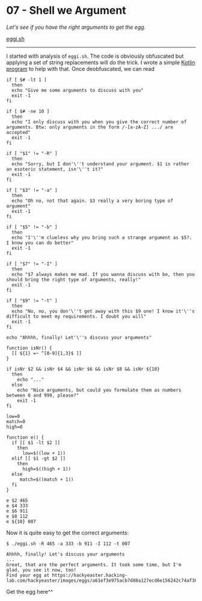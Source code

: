 # 07 - Shell we Argument

*Let's see if you have the right arguments to get the egg.*

[eggi.sh](eggi.sh)

---

I started with analysis of `eggi.sh`. The code is obviously obfuscated but applying a set of string replacements
will do the trick. I wrote a simple [Kotlin program](Challenge07.kt) to help with that. Once deobfuscated, we can read

```$bash
if [ $# -lt 1 ]
  then
  echo "Give me some arguments to discuss with you"
  exit -1
fi

if [ $# -ne 10 ]
  then
  echo "I only discuss with you when you give the correct number of arguments. Btw: only arguments in the form /-[a-zA-Z] .../ are accepted"
  exit -1
fi

if [ "$1" != "-R" ]
  then
  echo "Sorry, but I don'\''t understand your argument. $1 is rather an esoteric statement, isn'\''t it?"
  exit -1
fi

if [ "$3" != "-a" ]
  then
  echo "Oh no, not that again. $3 really a very boring type of argument"
  exit -1
fi

if [ "$5" != "-b" ]
  then
  echo "I'\''m clueless why you bring such a strange argument as $5?. I know you can do better"
  exit -1
fi

if [ "$7" != "-I" ]
  then
  echo "$7 always makes me mad. If you wanna discuss with be, then you should bring the right type of arguments, really!"
  exit -1
fi

if [ "$9" != "-t" ]
  then
  echo "No, no, you don'\''t get away with this $9 one! I know it'\''s difficult to meet my requirements. I doubt you will"
  exit -1
fi

echo "Ahhhh, finally! Let'\''s discuss your arguments"

function isNr() {
  [[ ${1} =~ ^[0-9]{1,3}$ ]]
}

if isNr $2 && isNr $4 && isNr $6 && isNr $8 && isNr ${10} 
  then
    echo "..."
  else
    echo "Nice arguments, but could you formulate them as numbers between 0 and 999, please?"
    exit -1
fi

low=0
match=0
high=0

function e() {
  if [[ $1 -lt $2 ]]
    then
      low=$((low + 1))
  elif [[ $1 -gt $2 ]]
    then
      high=$((high + 1))
  else
     match=$((match + 1))
  fi
}

e $2 465
e $4 333
e $6 911
e $8 112
e ${10} 007
```

Now it is quite easy to get the correct arguments:
```
$ ./eggi.sh -R 465 -a 333 -b 911 -I 112 -t 007

Ahhhh, finally! Let's discuss your arguments
...
Great, that are the perfect arguments. It took some time, but I'm glad, you see it now, too!
Find your egg at https://hackyeaster.hacking-lab.com/hackyeaster/images/eggs/a61ef3e975acb7d88a127ecd6e156242c74af38c.png
```

Get the egg here^^